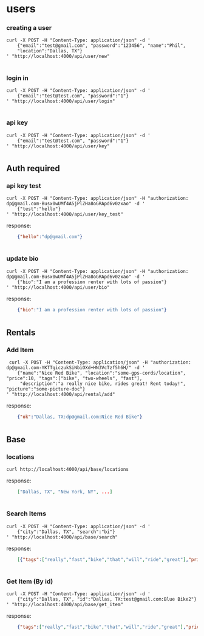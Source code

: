 # users
### creating a user

    curl -X POST -H "Content-Type: application/json" -d '
        {"email":"test@gmail.com", "password":"123456", "name":"Phil", 
        "location":"Dallas, TX"}
    ' "http://localhost:4000/api/user/new"
#
### login in

    curl -X POST -H "Content-Type: application/json" -d '
        {"email":"test@test.com", "password":"1"}
    ' "http://localhost:4000/api/user/login"
#
### api key

    curl -X POST -H "Content-Type: application/json" -d '
        {"email":"test@test.com", "password":"1"}
    ' "http://localhost:4000/api/user/key"

#
## Auth required
### api key test

    curl -X POST -H "Content-Type: application/json" -H "authorization: dp@gmail.com-Busx0wUMf4A5jPlZHa8oGRApd6v0zxao" -d '
        {"test":"hello"}
    ' "http://localhost:4000/api/user/key_test"


response:
```json
    {"hello":"dp@gmail.com"}
```
#
### update bio

    curl -X POST -H "Content-Type: application/json" -H "authorization: dp@gmail.com-Busx0wUMf4A5jPlZHa8oGRApd6v0zxao" -d '
        {"bio":"I am a profession renter with lots of passion"}
    ' "http://localhost:4000/api/user/bio"


response:
```json 
    {"bio":"I am a profession renter with lots of passion"}
```
#
## Rentals
### Add Item

     curl -X POST -H "Content-Type: application/json" -H "authorization: dp@gmail.com-YKTTgiczukSiNbiOXd+HN3VcTzf5h6H/" -d '
        {"name":"Nice Red Bike", "location":"some-gps-cords/location", "price":10, "tags":["bike", "two-wheels", "fast"],
         "description":"a really nice bike, rides great! Rent today!", "picture":"some-picture-doc"}
    ' "http://localhost:4000/api/rental/add"


response:
```json
    {"ok":"Dallas, TX:dp@gmail.com:Nice Red Bike"}
```
#
## Base
### locations
 
    curl http://localhost:4000/api/base/locations


response:
```json
    ["Dallas, TX", "New York, NY", ...]
```
#
### Search Items

    curl -X POST -H "Content-Type: application/json" -d '
        {"city":"Dallas, TX", "search":"bi"}
    ' "http://localhost:4000/api/base/search"

response:
```json
    [{"tags":["really","fast","bike","that","will","ride","great"],"price":10,"name":"Blue Bike4","id":"Dallas, TX:test@gmail.com:Blue Bike4","description":"a nice blue bike","active":false},{"tags":["really","fast","bike","that","will","ride","great"],"price":10,"name":"Blue Bike2","id":"Dallas, TX:test@gmail.com:Blue Bike2","description":"a nice blue bike","active":false},{"tags":["really","fast","bike","that","will","ride","great"],"price":10,"name":"Blue Bike","id":"Dallas, TX:test@gmail.com:Blue Bike","description":"a nice blue bike","active":false}]
```
#

### Get Item (By id)

    curl -X POST -H "Content-Type: application/json" -d '
        {"city":"Dallas, TX", "id":"Dallas, TX:test@gmail.com:Blue Bike2"}
    ' "http://localhost:4000/api/base/get_item"

response:
```json
    {"tags":["really","fast","bike","that","will","ride","great"],"price":10,"name":"Blue Bike2","id":"Dallas, TX:test@gmail.com:Blue Bike2","description":"a nice blue bike","active":false}
```